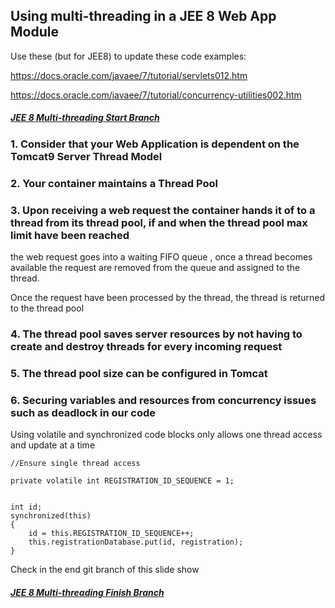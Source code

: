 ## Using multi-threading in a JEE 8 Web App Module

Use these (but for JEE8) to update these code examples:

https://docs.oracle.com/javaee/7/tutorial/servlets012.htm

https://docs.oracle.com/javaee/7/tutorial/concurrency-utilities002.htm


##### [JEE 8 Multi-threading Start Branch](https://github.com/NicorDesigns/javawebdevcourse/tree/jee8web-file-upload-start)

### 1. Consider that your Web Application is dependent on the Tomcat9 Server Thread Model 

### 2. Your container maintains a Thread Pool
	
### 3. Upon receiving a web request the container hands it of to a thread from its thread pool, if and when the thread pool max limit have been reached
the web request goes into a waiting FIFO queue , once a thread becomes available the request are removed from the queue and assigned to the thread.

Once the request have been processed by the thread, the thread is returned to the thread pool

		
### 4. The thread pool saves server resources by not having to create and destroy threads for every incoming request

### 5. The thread pool size can be configured in Tomcat


### 6. Securing variables and resources from concurrency issues such as deadlock in our code
Using volatile and synchronized code blocks only allows one thread access and update at a time

	//Ensure single thread access
	
	private volatile int REGISTRATION_ID_SEQUENCE = 1;
	
	
	int id;
    synchronized(this)
    {
        id = this.REGISTRATION_ID_SEQUENCE++;
        this.registrationDatabase.put(id, registration);
    }
        
    
	
Check in the end git branch of this slide show 
##### [JEE 8 Multi-threading Finish Branch](https://github.com/NicorDesigns/javawebdevcourse/tree/jee8web-multithreading-end)

    

